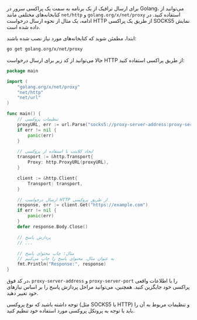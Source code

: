 برای ارسال ترافیک از یک برنامه به سمت یک پراکسی سرور در Golang، می‌توانید از کتابخانه‌های مختلفی مانند `net/http` و `golang.org/x/net/proxy` استفاده کنید. در ادامه، یک مثال از نحوه ارسال درخواست HTTP از طریق یک پراکسی SOCKS5 نمایش داده شده است.

ابتدا، مطمئن شوید که کتابخانه‌های مورد نیاز نصب شده باشند:

```bash
go get golang.org/x/net/proxy
```

حالا می‌توانید از کد زیر برای ارسال درخواست HTTP از طریق پراکسی استفاده کنید:

```go
package main

import (
	"golang.org/x/net/proxy"
	"net/http"
	"net/url"
)

func main() {
	// تنظیمات پروکسی
	proxyURL, err := url.Parse("socks5://proxy-server-address:proxy-server-port")
	if err != nil {
		panic(err)
	}

	// ایجاد کلاینت با استفاده از پروکسی
	transport := &http.Transport{
		Proxy: http.ProxyURL(proxyURL),
	}

	client := &http.Client{
		Transport: transport,
	}

	// ارسال درخواست HTTP از طریق پروکسی
	response, err := client.Get("https://example.com")
	if err != nil {
		panic(err)
	}
	defer response.Body.Close()

	// پردازش پاسخ
	// ...

	// مثال: چاپ محتوای پاسخ
	// به عنوان مثال، محتوای پاسخ را چاپ می‌کنیم
	fmt.Println("Response:", response)
}
```

در کد فوق، `proxy-server-address` و `proxy-server-port` را با اطلاعات واقعی پراکسی خود جایگزین کنید. همچنین، می‌توانید مراحل پردازش پاسخ را بر اساس نیازهای خود تغییر دهید.

توجه داشته باشید که نوع پروکسی (مثل SOCKS5 یا HTTP) و تنظیمات مربوط به آن را باید با توجه به پروتکل پروکسی مورد استفاده خود تنظیم کنید.
